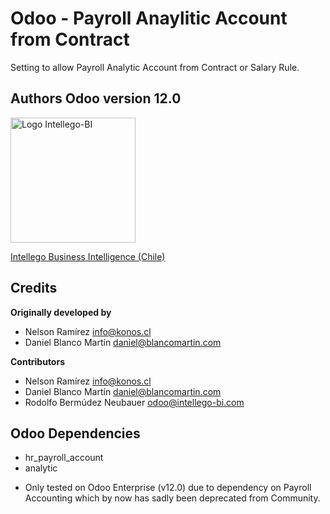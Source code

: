 Odoo - Payroll Anaylitic Account from Contract
==============================================

Setting to allow Payroll Analytic Account from Contract or Salary Rule. 

## Authors Odoo version 12.0
<p>
<img width="200" alt="Logo Intellego-BI" src="https://i2.wp.com/intellego-bi.com/ws/wp-content/uploads/2016/05/Intellego-BI-112x35.jpg" />
</p>
<p>
<a href="https://www.intellego-bi.com">Intellego Business Intelligence (Chile)</a>

 
</p>

## Credits
 **Originally developed by**
 - Nelson Ramírez <info@konos.cl>
 - Daniel Blanco Martín <daniel@blancomartin.com>
 
 **Contributors**
 - Nelson Ramírez <info@konos.cl>
 - Daniel Blanco Martín <daniel@blancomartin.com>
 - Rodolfo Bermúdez Neubauer <odoo@intellego-bi.com>
 

Odoo Dependencies
-----------------

- hr_payroll_account
- analytic

* Only tested on Odoo Enterprise (v12.0) due to dependency on Payroll Accounting which by now has sadly been deprecated from Community.